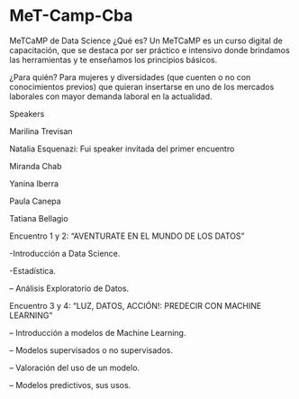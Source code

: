 # MeT-Camp-Cba

MeTCaMP de Data Science
¿Qué es?
Un MeTCaMP es un curso digital de capacitación, que se destaca por ser práctico e intensivo donde brindamos las herramientas y te enseñamos los principios básicos.

¿Para quién?
Para mujeres y diversidades (que cuenten o no con conocimientos previos) que quieran insertarse en uno de los mercados laborales con mayor demanda laboral en la actualidad.

Speakers

Marilina Trevisan

Natalia Esquenazi: Fui speaker invitada del primer encuentro 

Miranda Chab

Yanina Iberra

Paula Canepa

Tatiana Bellagio

Encuentro 1 y 2: “AVENTURATE EN EL MUNDO DE LOS DATOS”

-Introducción a Data Science.

-Estadística.

– Análisis Exploratorio de Datos.

Encuentro 3 y 4: “LUZ, DATOS, ACCIÓN!: PREDECIR CON MACHINE LEARNING”

– Introducción a modelos de Machine Learning.

– Modelos supervisados o no supervisados.

– Valoración del uso de un modelo.

– Modelos predictivos, sus usos.
